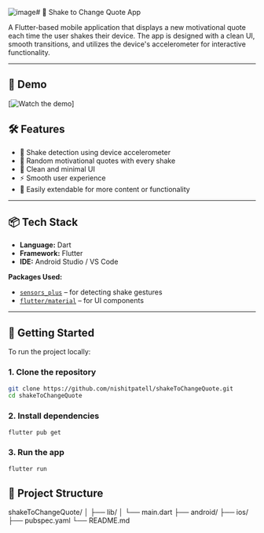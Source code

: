 ![image](https://github.com/user-attachments/assets/901bebf1-acd8-40e7-abb7-0d1807b94d21)# 📳 Shake to Change Quote App

A Flutter-based mobile application that displays a new motivational quote each time the user shakes their device. The app is designed with a clean UI, smooth transitions, and utilizes the device's accelerometer for interactive functionality.

---

## 📱 Demo

[![Watch the demo]([https://img.youtube.com/vi/YOUR_VIDEO_ID/0.jpg](https://github.com/nishitpatell/shakeToChangeQuote/blob/main/video/demo.mp4))]


## 🛠 Features

- 📳 Shake detection using device accelerometer
- 🧠 Random motivational quotes with every shake
- 🧾 Clean and minimal UI
- ⚡ Smooth user experience
- 🧩 Easily extendable for more content or functionality

---

## 📦 Tech Stack

- **Language:** Dart
- **Framework:** Flutter
- **IDE:** Android Studio / VS Code

**Packages Used:**

- [`sensors_plus`](https://pub.dev/packages/sensors_plus) – for detecting shake gestures
- [`flutter/material`](https://docs.flutter.dev/ui/widgets/material) – for UI components

---

## 🚀 Getting Started

To run the project locally:

### 1. Clone the repository

```bash
git clone https://github.com/nishitpatell/shakeToChangeQuote.git
cd shakeToChangeQuote
```

### 2. Install dependencies
```bash
flutter pub get
```
### 3. Run the app
```bash
flutter run
```
## 📂 Project Structure
shakeToChangeQuote/
│
├── lib/
│   └── main.dart
├── android/
├── ios/
├── pubspec.yaml
└── README.md
